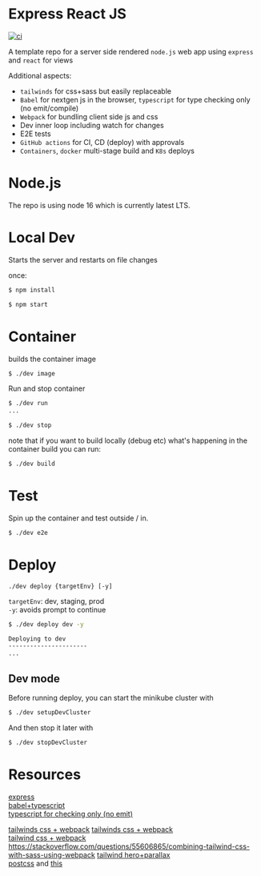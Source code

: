 # Express React JS

[![ci](https://github.com/encentric/express-react-js/actions/workflows/ci.yaml/badge.svg)](https://github.com/encentric/express-react-js/actions/workflows/ci.yaml)

A template repo for a server side rendered `node.js` web app using `express` and `react` for views

Additional aspects:
  - `tailwinds` for css+sass but easily replaceable 
  - `Babel` for nextgen js in the browser, `typescript` for type checking only (no emit/compile) 
  - `Webpack` for bundling client side js and css
  - Dev inner loop including watch for changes
  - E2E tests   
  - `GitHub actions` for CI, CD (deploy) with approvals
  - `Containers`, `docker` multi-stage build and `K8s` deploys
 
# Node.js

The repo is using node 16 which is currently latest LTS.  

# Local Dev

Starts the server and restarts on file changes  

once:
```bash
$ npm install
```

```bash
$ npm start
```

# Container

builds the container image

```bash
$ ./dev image
```

Run and stop container
```bash
$ ./dev run
...

$ ./dev stop
```

note that if you want to build locally (debug etc) what's happening in the container build you can run:

```bash
$ ./dev build
```

# Test

Spin up the container and test outside / in.  

```bash
$ ./dev e2e
```

# Deploy

`./dev deploy {targetEnv} [-y]`  

`targetEnv`: dev, staging, prod  
`-y`: avoids prompt to continue  

```bash
$ ./dev deploy dev -y

Deploying to dev
----------------------
...
```

## Dev mode

Before running deploy, you can start the minikube cluster with  

```bash
$ ./dev setupDevCluster
```

And then stop it later with  

```bash
$ ./dev stopDevCluster
```


 # Resources

[express](https://expressjs.com/)   
[babel+typescript](https://iamturns.com/typescript-babel/)     
[typescript for checking only (no emit)](https://www.sitepen.com/blog/progressively-adopting-typescript-in-an-application)  

[tailwinds css + webpack](https://tailwindcss.com/docs/installation/using-postcss)
[tailwinds css + webpack](https://dev.to/ynwd/how-to-integrate-tailwind-react-and-webpack-2gdf)  
[tailwind css + webpack](https://gsc13.medium.com/how-to-configure-webpack-5-to-work-with-tailwindcss-and-postcss-905f335aac2)  
https://stackoverflow.com/questions/55606865/combining-tailwind-css-with-sass-using-webpack
[tailwind hero+parallax](https://daily-dev-tips.com/posts/tailwind-css-parallax-effect/)  
[postcss](https://github.com/postcss/postcss#webpack) and [this](https://stackoverflow.com/a/55607208/775184)  


